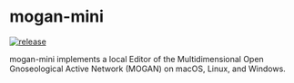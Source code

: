 # mogan-mini

[![release](https://github.com/anondigriz/mogan-mini/actions/workflows/release.yml/badge.svg?event=schedule)](https://github.com/anondigriz/mogan-mini/actions/workflows/release.yml)

mogan-mini implements a local Editor of the Multidimensional Open Gnoseological Active Network (MOGAN) on macOS, Linux, and Windows.
